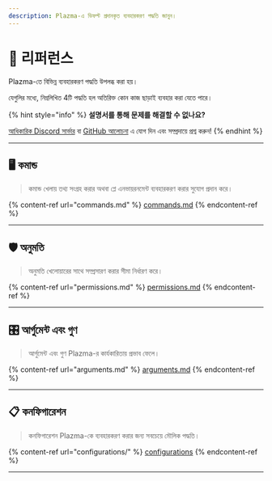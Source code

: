```yaml
---
description: Plazma-এ ডিফল্ট প্রদানকৃত ব্যবহারকরণ পদ্ধতি জানুন।
---
```


# 📜 리퍼런스

Plazma-তে বিভিন্ন ব্যবহারকরণ পদ্ধতি উপলব্ধ করা হয়।

যেগুলির মধ্যে, নিম্নলিখিত 4টি পদ্ধতি হল অতিরিক্ত কোন কাজ ছাড়াই ব্যবহার করা যেতে পারে।

{% hint style="info" %}
**설명서를 통해 문제를 해결할 수 없나요?**

[আধিকারিক Discord সার্ভার](https://discord.gg/MmfC52K8A8) বা [GitHub আলোচনা](https://github.com/PlazmaMC/PlazmaBukkit/discussions) এ যোগ দিন এবং সম্প্রদায়ে প্রশ্ন করুন!
{% endhint %}

***

## 🖥️ কমান্ড <a href="#id-1" id="id-1"></a>

> কমান্ড খেলায় তথ্য সংগ্রহ করার অথবা প্লে এনভায়রনমেন্ট ব্যবহারকরণ করার সুযোগ প্রদান করে।

{% content-ref url="commands.md" %}
[commands.md](commands.md)
{% endcontent-ref %}

***

## 🛡️ অনুমতি <a href="#id-2" id="id-2"></a>

> অনুমতি খেলোয়ারের সাথে সম্প্রসারণ করার সীমা নির্ধারণ করে।

{% content-ref url="permissions.md" %}
[permissions.md](permissions.md)
{% endcontent-ref %}

***

## 🎛️ আর্গুমেন্ট এবং গুণ <a href="#id-3" id="id-3"></a>

> আর্গুমেন্ট এবং গুণ Plazma-র কার্যকারিতায় প্রভাব ফেলে।

{% content-ref url="arguments.md" %}
[arguments.md](arguments.md)
{% endcontent-ref %}

***

## 📋 কনফিগারেশন <a href="#id-4" id="id-4"></a>

> কনফিগারেশন Plazma-কে ব্যবহারকরণ করার জন্য সবচেয়ে মৌলিক পদ্ধতি।

{% content-ref url="configurations/" %}
[configurations](configurations/)
{% endcontent-ref %}

***
